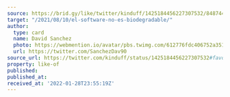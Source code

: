 ```yaml
---
source: https://brid.gy/like/twitter/kinduff/1425184456227307532/848744180
target: "/2021/08/10/el-software-no-es-biodegradable/"
author:
  type: card
  name: David Sanchez
  photo: https://webmention.io/avatar/pbs.twimg.com/612776fdc406752a35173809bd382005b1066ab2f6f37721737f552de8ca8159.jpg
  url: https://twitter.com/SanchezDav90
source_url: https://twitter.com/kinduff/status/1425184456227307532#favorited-by-848744180
property: like-of
published: 
published_at: 
received_at: '2022-01-28T23:55:19Z'
---
```


